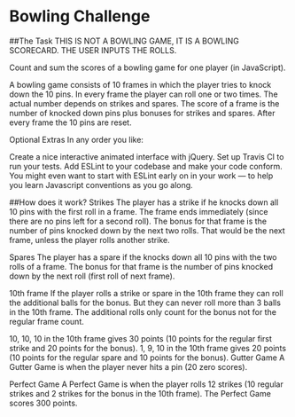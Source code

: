 # Bowling Challenge

##The Task
THIS IS NOT A BOWLING GAME, IT IS A BOWLING SCORECARD. THE USER INPUTS THE ROLLS.

Count and sum the scores of a bowling game for one player (in JavaScript).

A bowling game consists of 10 frames in which the player tries to knock down the 10 pins. In every frame the player can roll one or two times. The actual number depends on strikes and spares. The score of a frame is the number of knocked down pins plus bonuses for strikes and spares. After every frame the 10 pins are reset.

Optional Extras
In any order you like:

Create a nice interactive animated interface with jQuery.
Set up Travis CI to run your tests.
Add ESLint to your codebase and make your code conform.
You might even want to start with ESLint early on in your work — to help you learn Javascript conventions as you go along.

##How does it work?
Strikes
The player has a strike if he knocks down all 10 pins with the first roll in a frame. The frame ends immediately (since there are no pins left for a second roll). The bonus for that frame is the number of pins knocked down by the next two rolls. That would be the next frame, unless the player rolls another strike.

Spares
The player has a spare if the knocks down all 10 pins with the two rolls of a frame. The bonus for that frame is the number of pins knocked down by the next roll (first roll of next frame).

10th frame
If the player rolls a strike or spare in the 10th frame they can roll the additional balls for the bonus. But they can never roll more than 3 balls in the 10th frame. The additional rolls only count for the bonus not for the regular frame count.

10, 10, 10 in the 10th frame gives 30 points (10 points for the regular first strike and 20 points for the bonus).
1, 9, 10 in the 10th frame gives 20 points (10 points for the regular spare and 10 points for the bonus).
Gutter Game
A Gutter Game is when the player never hits a pin (20 zero scores).

Perfect Game
A Perfect Game is when the player rolls 12 strikes (10 regular strikes and 2 strikes for the bonus in the 10th frame). The Perfect Game scores 300 points.
